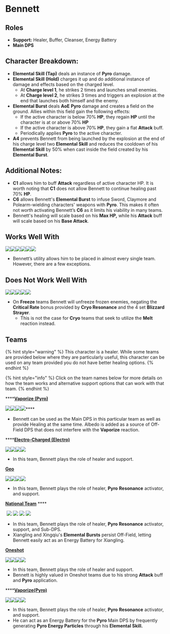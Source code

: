 # Bennett

## **Roles**

* **Support:** Healer, Buffer, Cleanser, Energy Battery
* **Main DPS**

## **Character Breakdown:**

* **Elemental Skill (Tap)** deals an instance of **Pyro** damage.&#x20;
* **Elemental Skill (Hold)** charges it up and do additional instance of damage and effects based on the charged level.
  * At **Charge level 1**, he strikes 2 times and launches small enemies.
  * At **Charge level 2**, he strikes 3 times and triggers an explosion at the end that launches both himself and the enemy.
* **Elemental Burst** deals **AoE** **Pyro** damage and creates a field on the ground. Allies within this field gain the following effects:
  * If the active character is below 70% **HP**, they regain **HP** until the character is at or above 70% **HP**
  * If the active character is above 70% **HP**, they gain a flat **Attack** buff.
  * Periodically applies **Pyro** to the active character.
* **A4** prevents Bennett from being launched by the explosion at the end of his charge level two **Elemental Skill** and reduces the cooldown of his **Elemental Skill** by 50% when cast inside the field created by his **Elemental Burst**.

## **Additional Notes:**

* **C1** allows him to buff **Attack** regardless of active character HP. It is worth noting that **C1** does not allow Bennett to continue healing past 70% **HP**.
* **C6** allows Bennett's **Elemental Burst** to infuse Sword, Claymore and Polearm-wielding characters' weapons with **Pyro**. This makes it often not worth activating Bennett’s **C6** as it limits his viability in many teams.
* Bennett's healing will scale based on his **Max HP,** while his **Attack** buff will scale based on his **Base Attack**.

## Works Well With

![](../../.gitbook/assets/Element\_Anemo.webp)![](../../.gitbook/assets/Element\_Cryo.webp)![](../../.gitbook/assets/Element\_Electro.webp)![](../../.gitbook/assets/Element\_Hydro.webp)![](../../.gitbook/assets/Element\_Pyro.webp)![](../../.gitbook/assets/Element\_Geo.webp)

* Bennett’s utility allows him to be placed in almost every single team. However, there are a few exceptions.

## **Does Not Work Well With**

![](../../.gitbook/assets/UI\_AvatarIcon\_Ayaka.png)![](../../.gitbook/assets/UI\_AvatarIcon\_Chongyun.png)![](../../.gitbook/assets/UI\_AvatarIcon\_Ganyu.png)![](../../.gitbook/assets/UI\_AvatarIcon\_Kaeya.png)![](../../.gitbook/assets/UI\_AvatarIcon\_Rosaria.png)

* On **Freeze** teams Bennett will unfreeze frozen enemies, negating the **Critical Rate** bonus provided by **Cryo Resonance** and the 4 set **Blizzard Strayer**.
  * This is not the case for **Cryo** teams that seek to utilize the **Melt** reaction instead.

## **Teams**

{% hint style="warning" %}
This character is a healer. While some teams are provided below where they are particularly useful, this character can be used on any team provided you do not have better healing options.
{% endhint %}

{% hint style="info" %}
Click on the team names below for more details on how the team works and alternative support options that can work with that team.
{% endhint %}

****[**Vaporize (Pyro)**](../../teams/reverse-vaporize.md)

****![](../../.gitbook/assets/UI\_AvatarIcon\_Bennett.png)****![](../../.gitbook/assets/UI\_AvatarIcon\_Xingqiu.png)****![](../../.gitbook/assets/UI\_AvatarIcon\_Kazuha.png)****![](../../.gitbook/assets/UI\_AvatarIcon\_Albedo.png)****

* Bennett can be used as the Main DPS in this particular team as well as provide Healing at the same time. Albedo is added as a source of Off-Field DPS that does not interfere with the **Vaporize** reaction.

****[**Electro-Charged (Electro)**](../../teams/electro-charged.md)

![](../../.gitbook/assets/UI\_AvatarIcon\_Beidou.png)![](../../.gitbook/assets/UI\_AvatarIcon\_Xingqiu.png)![](../../.gitbook/assets/UI\_AvatarIcon\_Fischl.png)![](../../.gitbook/assets/UI\_AvatarIcon\_Bennett.png)

* In this team, Bennett plays the role of healer and support.

****[**Geo**](../../teams/geo.md)****

![](../../.gitbook/assets/UI\_AvatarIcon\_Ningguang.png)![](../../.gitbook/assets/UI\_AvatarIcon\_Zhongli.png)![](../../.gitbook/assets/UI\_AvatarIcon\_Xiangling.png)![](../../.gitbook/assets/UI\_AvatarIcon\_Bennett.png)

* In this team, Bennett plays the role of healer, **Pyro** **Resonance** activator, and support.

**​**[**National Team**](https://genshinteambuilds.gitbook.io/teams/teams/other) **** ​

​ ![](../../.gitbook/assets/UI\_AvatarIcon\_Xiangling.png) ![](../../.gitbook/assets/UI\_AvatarIcon\_Xingqiu.png) ![](../../.gitbook/assets/UI\_AvatarIcon\_Chongyun.png) ![](../../.gitbook/assets/UI\_AvatarIcon\_Bennett.png)

* In this team, Bennett plays the role of healer, **Pyro Resonance** activator, support, and Sub-DPS.
* Xiangling and Xingqiu's **Elemental Bursts** persist Off-Field, letting Bennett easily act as an Energy Battery for Xiangling.

****[**Oneshot**](../../teams/oneshot.md)****

![](../../.gitbook/assets/UI\_AvatarIcon\_Tartaglia.png)![](../../.gitbook/assets/UI\_AvatarIcon\_Bennett.png)![](../../.gitbook/assets/UI\_AvatarIcon\_Mona.png)![](../../.gitbook/assets/UI\_AvatarIcon\_Sucrose.png)

* In this team, Bennett plays the role of healer and support.
* Bennett is highly valued in Oneshot teams due to his strong **Attack** buff and **Pyro** application.

****[**Vaporize(Pyro)**](../../teams/reverse-vaporize.md)

![](../../.gitbook/assets/UI\_AvatarIcon\_Diluc.png)![](../../.gitbook/assets/UI\_AvatarIcon\_Xingqiu.png)![](../../.gitbook/assets/UI\_AvatarIcon\_Sucrose.png)![](../../.gitbook/assets/UI\_AvatarIcon\_Bennett.png)

* In this team, Bennett plays the role of healer, **Pyro** **Resonance** activator, and support.
* He can act as an Energy Battery for the **Pyro** Main DPS by frequently generating **Pyro Energy Particles** through his **Elemental Skill.**
